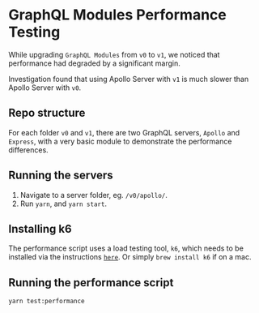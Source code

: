 # GraphQL Modules Performance Testing

While upgrading `GraphQL Modules` from `v0` to `v1`, we noticed that performance had degraded by a significant margin.

Investigation found that using Apollo Server with `v1` is much slower than Apollo Server with `v0`.

## Repo structure

For each folder `v0` and `v1`, there are two GraphQL servers, `Apollo` and `Express`, with a very basic module to demonstrate the performance differences.

## Running the servers

1. Navigate to a server folder, eg. `/v0/apollo/`.
2. Run `yarn`, and `yarn start`.

## Installing k6

The performance script uses a load testing tool, `k6`, which needs to be installed via the instructions [`here`](https://k6.io/docs/getting-started/installation/). Or simply `brew install k6` if on a mac.

## Running the performance script

`yarn test:performance`
